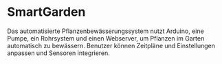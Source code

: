 # SmartGarden
Das automatisierte Pflanzenbewässerungssystem nutzt Arduino, eine Pumpe, ein Rohrsystem und einen Webserver, um Pflanzen im Garten automatisch zu bewässern. Benutzer können Zeitpläne und Einstellungen anpassen und Sensoren integrieren.
